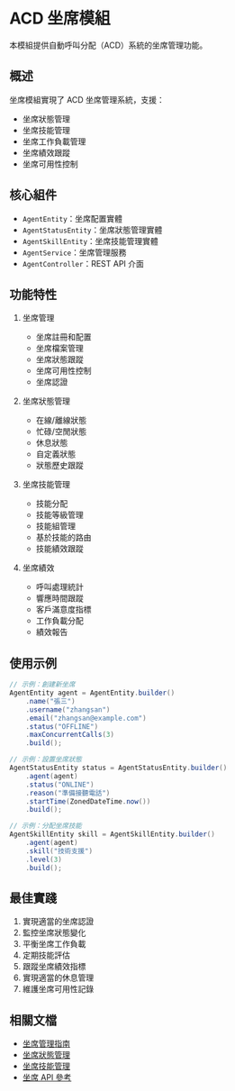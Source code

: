 # ACD 坐席模組

本模組提供自動呼叫分配（ACD）系統的坐席管理功能。

## 概述

坐席模組實現了 ACD 坐席管理系統，支援：

- 坐席狀態管理
- 坐席技能管理
- 坐席工作負載管理
- 坐席績效跟蹤
- 坐席可用性控制

## 核心組件

- `AgentEntity`：坐席配置實體
- `AgentStatusEntity`：坐席狀態管理實體
- `AgentSkillEntity`：坐席技能管理實體
- `AgentService`：坐席管理服務
- `AgentController`：REST API 介面

## 功能特性

1. 坐席管理
   - 坐席註冊和配置
   - 坐席檔案管理
   - 坐席狀態跟蹤
   - 坐席可用性控制
   - 坐席認證

2. 坐席狀態管理
   - 在線/離線狀態
   - 忙碌/空閒狀態
   - 休息狀態
   - 自定義狀態
   - 狀態歷史跟蹤

3. 坐席技能管理
   - 技能分配
   - 技能等級管理
   - 技能組管理
   - 基於技能的路由
   - 技能績效跟蹤

4. 坐席績效
   - 呼叫處理統計
   - 響應時間跟蹤
   - 客戶滿意度指標
   - 工作負載分配
   - 績效報告

## 使用示例

```java
// 示例：創建新坐席
AgentEntity agent = AgentEntity.builder()
    .name("張三")
    .username("zhangsan")
    .email("zhangsan@example.com")
    .status("OFFLINE")
    .maxConcurrentCalls(3)
    .build();

// 示例：設置坐席狀態
AgentStatusEntity status = AgentStatusEntity.builder()
    .agent(agent)
    .status("ONLINE")
    .reason("準備接聽電話")
    .startTime(ZonedDateTime.now())
    .build();

// 示例：分配坐席技能
AgentSkillEntity skill = AgentSkillEntity.builder()
    .agent(agent)
    .skill("技術支援")
    .level(3)
    .build();
```

## 最佳實踐

1. 實現適當的坐席認證
2. 監控坐席狀態變化
3. 平衡坐席工作負載
4. 定期技能評估
5. 跟蹤坐席績效指標
6. 實現適當的休息管理
7. 維護坐席可用性記錄

## 相關文檔

- [坐席管理指南](../agent-management.md)
- [坐席狀態管理](../agent-status.md)
- [坐席技能管理](../agent-skill.md)
- [坐席 API 參考](../api/agent-api.md) 